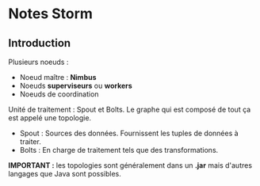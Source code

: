 # **Notes Storm**

## **Introduction**

Plusieurs noeuds : 
- Noeud maître : **Nimbus**
- Noeuds **superviseurs** ou **workers**
- Noeuds de coordination

Unité de traitement : Spout et Bolts. Le graphe qui est composé de tout ça est appelé une topologie.
- Spout : Sources des données. Fournissent les tuples de données à traiter. 
- Bolts : En charge de traitement tels que des transformations. 

**IMPORTANT :** les topologies sont généralement dans un **.jar** mais d'autres langages que Java sont possibles. 